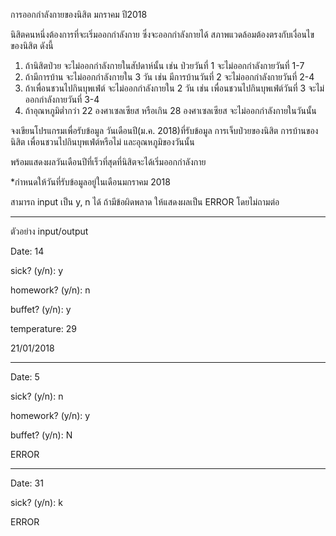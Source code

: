﻿การออกกำลังกายของนิสิต มกราคม ปี2018

 นิสิตคนหนึ่งต้องการที่จะเริ่มออกกำลังกาย ซึ่งจะออกกำลังกายได้ สภาพแวดล้อมต้องตรงกับเงื่อนไขของนิสิต ดังนี้
 1. ถ้านิสิตป่วย จะไม่ออกกำลังกายในสัปดาห์นั้น เช่น ป่วยวันที่ 1 จะไม่ออกกำลังกายวันที่ 1-7
 2. ถ้ามีการบ้าน จะไม่ออกกำลังกายใน 3 วัน เช่น มีการบ้านวันที่ 2 จะไม่ออกกำลังกายวันที่ 2-4
 3. ถ้าเพื่อนชวนไปกินบุพเฟ่ต์ จะไม่ออกกำลังกายใน 2 วัน เช่น เพื่อนชวนไปกินบุพเฟ่ต์วันที่ 3 จะไม่ออกกำลังกายวันที่ 3-4
 4. ถ้าอุณหภูมิต่ำกว่า 22 องศาเซลเซียส หรือเกิน 28 องศาเซลเซียส จะไม่ออกกำลังกายในวันนั้น
 
 จงเขียนโปรแกรมเพื่อรับข้อมูล วันเดือนปี(ม.ค. 2018)ที่รับข้อมูล การเจ็บป่วยของนิสิต การบ้านของนิสิต เพื่อนชวนไปกินบุพเฟ่ต์หรือไม่ และอุณหภูมิของวันนั้น 
 
 พร้อมแสดงผลวันเดือนปีที่เร็วที่สุดที่นิสิตจะได้เริ่มออกกำลังกาย
 
 *กำหนดให้วันที่รับข้อมูลอยู่ในเดือนมกราคม 2018
 
 สามารถ input เป็น y, n ได้ ถ้ามีข้อผิดพลาด ให้แสดงผลเป็น ERROR โดยไม่ถามต่อ
 
  ******************************
 
 ตัวอย่าง input/output
  
   Date: 14 
   
   sick? (y/n): y
   
   homework? (y/n): n
   
   buffet? (y/n): y
   
   temperature: 29
   
   21/01/2018
   
   ******************************
   
   Date: 5
   
   sick? (y/n): n
   
   homework? (y/n): y
   
   buffet? (y/n): N
   
   ERROR
   
   ******************************
   
   Date: 31
   
   sick? (y/n): k
   
   ERROR